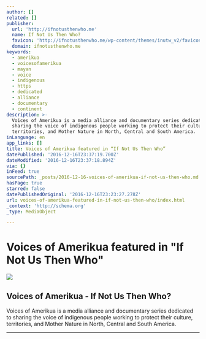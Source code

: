 ```yaml
---
author: []
related: []
publisher:
  url: 'http://ifnotusthenwho.me'
  name: If Not Us Then Who?
  favicon: 'http://ifnotusthenwho.me/wp-content/themes/inutw_v2/favicon.png'
  domain: ifnotusthenwho.me
keywords:
  - amerikua
  - voicesofamerikua
  - mayan
  - voice
  - indigenous
  - https
  - dedicated
  - alliance
  - documentary
  - continent
description: >-
  Voices of Amerikua is a media alliance and documentary series dedicated to
  sharing the voice of indigenous people working to protect their culture,
  territories, and Mother Nature in North, Central and South America.
inLanguage: en
app_links: []
title: Voices of Amerikua featured in “If Not Us Then Who”
datePublished: '2016-12-16T23:37:19.700Z'
dateModified: '2016-12-16T23:37:18.894Z'
via: {}
inFeed: true
sourcePath: _posts/2016-12-16-voices-of-amerikua-if-not-us-then-who.md
hasPage: true
starred: false
datePublishedOriginal: '2016-12-16T23:23:27.278Z'
url: voices-of-amerikua-featured-in-if-not-us-then-who/index.html
_context: 'http://schema.org'
_type: MediaObject

---
```

# Voices of Amerikua featured in "If Not Us Then Who"

<article style=""><img src="https://imgflo.herokuapp.com/graph/2b2431f8e7ba7b0/010766dd4211143e4e6f8902a56875a5/noop.jpg?input=http%3A%2F%2Fifnotusthenwho.me%2Fwp-content%2Fuploads%2F2016%2F11%2F14115631_1060880817337253_712596925057581538_o-1200x675.jpg" /><h1>Voices of Amerikua - If Not Us Then Who?</h1><p>Voices of Amerikua is a media alliance and documentary series dedicated to sharing the voice of indigenous people working to protect their culture, territories, and Mother Nature in North, Central and South America.</p></article>

---